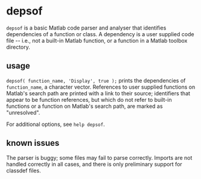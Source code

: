 # depsof

`depsof` is a basic Matlab code parser and analyser that identifies dependencies of a function or class. A dependency is a user supplied code file -- i.e., not a built-in Matlab function, or a function in a Matlab toolbox directory.

## usage

`depsof( function_name, 'Display', true );` prints the dependencies of `function_name`, a character vector. References to user supplied functions on Matlab's search path are printed with a link to their source; identifiers that appear to be function references, but which do not refer to built-in functions or a function on Matlab's search path, are marked as "unresolved".

For additional options, see `help depsof`.

##  known issues

The parser is buggy; some files may fail to parse correctly. Imports are not handled correctly in all cases, and there is only preliminary support for classdef files.
